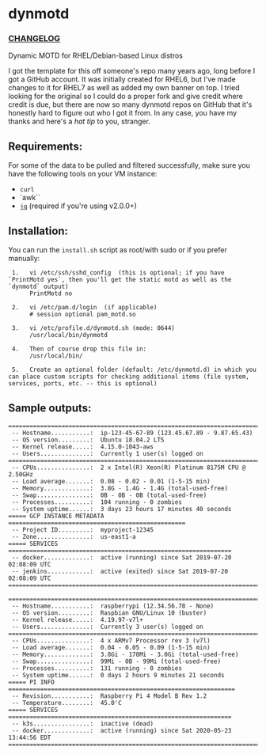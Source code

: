# dynmotd

### [CHANGELOG](https://github.com/Neutrollized/dynmotd/blob/master/CHANGELOG.md)

Dynamic MOTD for RHEL/Debian-based Linux distros

I got the template for this off someone's repo many years ago, long before I got a GitHub account.  It was initially created for RHEL6, but I've made changes to it for RHEL7 as well as added my own banner on top.  I tried looking for the original so I could do a proper fork and give credit where credit is due, but there are now so many dynmotd repos on GitHub that it's honestly hard to figure out who I got it from.  In any case, you have my thanks and here's a *hat tip* to you, stranger.


## Requirements:
For some of the data to be pulled and filtered successfully, make sure you have the following tools on your VM instance:
- `curl`
- `awk``
- [`jq`](https://stedolan.github.io/jq/) (required if you're using v2.0.0+)


## Installation:

You can run the `install.sh` script as root/with sudo or if you prefer manually:

```
 1.   vi /etc/ssh/sshd_config  (this is optional; if you have `PrintMotd yes`, then you'll get the static motd as well as the `dynmotd` output)
      PrintMotd no

 2.   vi /etc/pam.d/login  (if applicable)
      # session optional pam_motd.so

 3.   vi /etc/profile.d/dynmotd.sh (mode: 0644)
      /usr/local/bin/dynmotd

 4.   Then of course drop this file in:
      /usr/local/bin/

 5.   Create an optional folder (default: /etc/dynmotd.d) in which you can place custom scripts for checking additional items (file system, services, ports, etc. -- this is optional)
```


## Sample outputs:

```
==============================================================================
 -- Hostname...........:  ip-123-45-67-89 (123.45.67.89 - 9.87.65.43)
 -- OS version.........:  Ubuntu 18.04.2 LTS
 -- Kernel release.....:  4.15.0-1043-aws
 -- Users..............:  Currently 1 user(s) logged on
==============================================================================
 -- CPUs...............:  2 x Intel(R) Xeon(R) Platinum 8175M CPU @ 2.50GHz
 -- Load average.......:  0.08 - 0.02 - 0.01 (1-5-15 min)
 -- Memory.............:  3.8G - 1.4G - 1.4G (total-used-free)
 -- Swap...............:  0B - 0B - 0B (total-used-free)
 -- Processes..........:  104 running - 0 zombies
 -- System uptime......:  3 days 23 hours 17 minutes 40 seconds
===== GCP INSTANCE METADATA ==================================================
 -- Project ID.........:  myproject-12345
 -- Zone...............:  us-east1-a
===== SERVICES ===============================================================
 -- docker.............:  active (running) since Sat 2019-07-20 02:08:09 UTC
 -- jenkins............:  active (exited) since Sat 2019-07-20 02:08:09 UTC
==============================================================================
```

```
==============================================================================
 -- Hostname...........:  raspberrypi (12.34.56.78 - None)
 -- OS version.........:  Raspbian GNU/Linux 10 (buster)
 -- Kernel release.....:  4.19.97-v7l+
 -- Users..............:  Currently 3 user(s) logged on
==============================================================================
 -- CPUs...............:  4 x ARMv7 Processor rev 3 (v7l)
 -- Load average.......:  0.04 - 0.05 - 0.09 (1-5-15 min)
 -- Memory.............:  3.8Gi - 178Mi - 3.0Gi (total-used-free)
 -- Swap...............:  99Mi - 0B - 99Mi (total-used-free)
 -- Processes..........:  131 running - 0 zombies
 -- System uptime......:  0 days 2 hours 9 minutes 21 seconds
===== PI INFO ================================================================
 -- Revision...........:  Raspberry Pi 4 Model B Rev 1.2
 -- Temperature........:  45.0'C
===== SERVICES ===============================================================
 -- k3s................:  inactive (dead)
 -- docker.............:  active (running) since Sat 2020-05-23 13:44:56 EDT
==============================================================================
```
